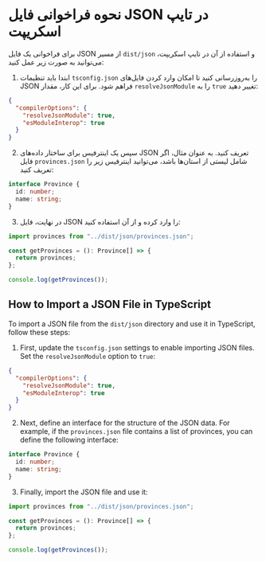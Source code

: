 # نحوه فراخوانی فایل JSON در تایپ اسکریپت

برای فراخوانی یک فایل JSON از مسیر `dist/json` و استفاده از آن در تایپ اسکریپت، می‌توانید به صورت زیر عمل کنید:

1. ابتدا باید تنظیمات `tsconfig.json` را به‌روزرسانی کنید تا امکان وارد کردن فایل‌های JSON فراهم شود. برای این کار، مقدار `resolveJsonModule` را به `true` تغییر دهید:

```json
{
  "compilerOptions": {
    "resolveJsonModule": true,
    "esModuleInterop": true
  }
}
```

2. سپس یک اینترفیس برای ساختار داده‌های JSON تعریف کنید. به عنوان مثال، اگر فایل `provinces.json` شامل لیستی از استان‌ها باشد، می‌توانید اینترفیس زیر را تعریف کنید:

```typescript
interface Province {
  id: number;
  name: string;
}
```

3. در نهایت، فایل JSON را وارد کرده و از آن استفاده کنید:

```typescript
import provinces from "../dist/json/provinces.json";

const getProvinces = (): Province[] => {
  return provinces;
};

console.log(getProvinces());
```

## How to Import a JSON File in TypeScript

To import a JSON file from the `dist/json` directory and use it in TypeScript, follow these steps:

1. First, update the `tsconfig.json` settings to enable importing JSON files. Set the `resolveJsonModule` option to `true`:

```json
{
  "compilerOptions": {
    "resolveJsonModule": true,
    "esModuleInterop": true
  }
}
```

2. Next, define an interface for the structure of the JSON data. For example, if the `provinces.json` file contains a list of provinces, you can define the following interface:

```typescript
interface Province {
  id: number;
  name: string;
}
```

3. Finally, import the JSON file and use it:

```typescript
import provinces from "../dist/json/provinces.json";

const getProvinces = (): Province[] => {
  return provinces;
};

console.log(getProvinces());
```
